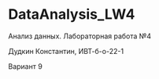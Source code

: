 # DataAnalysis_LW4
Анализ данных. Лабораторная работа №4

Дудкин Константин, ИВТ-б-о-22-1

Вариант 9
